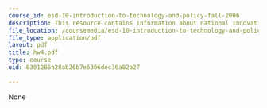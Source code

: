 ```yaml
---
course_id: esd-10-introduction-to-technology-and-policy-fall-2006
description: This resource contains information about national innovation systems.
file_location: /coursemedia/esd-10-introduction-to-technology-and-policy-fall-2006/0381286a28ab26b7e6306dec36a82a27_hw4.pdf
file_type: application/pdf
layout: pdf
title: hw4.pdf
type: course
uid: 0381286a28ab26b7e6306dec36a82a27

---
```

None